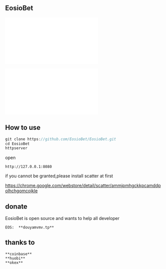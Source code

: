 ## EosioBet
![screenshot](/img/main.img)

![login](/img/login.img)
## How to use
```java
git clone https://github.com/EosioBet/EosioBet.git
cd EosioBet
httpserver
```

open  
```
http://127.0.0.1:8080
```


if you cannot be granted,please install scatter at first 

https://chrome.google.com/webstore/detail/scatter/ammjpmhgckkpcamddpolhchgomcojkle


## donate 
EosioBet is open source and wants to help all developer
```
EOS:  **douyamvmv.tp**
```

## thanks to 
```
**coinbase**
**huobi**
**okex**
```
